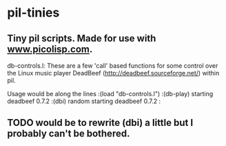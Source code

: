 # pil-tinies
Tiny pil scripts. Made for use with www.picolisp.com. 
-----------------------------------------------------
db-controls.l:
These are a few 'call' based functions for some control over the Linux music player DeadBeef (http://deadbeef.sourceforge.net/) within pil. 

Usage would be along the lines
:(load "db-controls.l")
:(db-play)
starting deadbeef 0.7.2
:(dbi)
random
starting deadbeef 0.7.2
:

TODO would be to rewrite (dbi) a little but I probably can't be bothered.
------------------------------------------------------
